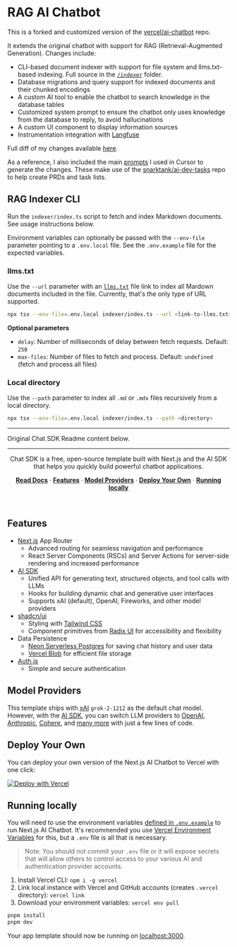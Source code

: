 # RAG AI Chatbot

This is a forked and customized version of the [vercel/ai-chatbot](https://github.com/vercel/ai-chatbot) repo.

It extends the original chatbot with support for RAG (Retrieval-Augmented Generation). Changes include:

* CLI-based document indexer with support for file system and llms.txt-based indexing. Full source in the [`/indexer`](https://github.com/emertechie/rag-ai-chatbot/tree/main/indexer) folder.
* Database migrations and query support for indexed documents and their chunked encodings
* A custom AI tool to enable the chatbot to search knowledge in the database tables
* Customized system prompt to ensure the chatbot only uses knowledge from the database to reply, to avoid hallucinations
* A custom UI component to display information sources
* Instrumentation integration with [Langfuse](https://langfuse.com/)

Full diff of my changes available [here](https://github.com/vercel/ai-chatbot/compare/main...emertechie:rag-ai-chatbot:main).

As a reference, I also included the main [prompts](https://github.com/emertechie/rag-ai-chatbot/tree/main/.prompts) I used in Cursor to generate the changes. These make use of the [snarktank/ai-dev-tasks](https://github.com/snarktank/ai-dev-tasks) repo to help create PRDs and task lists.

## RAG Indexer CLI

Run the `indexer/index.ts` script to fetch and index Markdown documents. See usage instructions below. 

Environment variables can optionally be passed with the `--env-file` parameter pointing to a `.env.local` file. See the `.env.example` file for the expected variables.

### llms.txt

Use the `--url` parameter with an [`llms.txt`](https://llmstxt.org/) file link to index all Mardown documents included in the file. Currently, that's the only type of URL supported.

```bash
npx tsx --env-file=.env.local indexer/index.ts --url <link-to-llms.txt> [--delay <number>] [--max-files <number>]
```

**Optional parameters**

- `delay`: Number of milliseconds of delay between fetch requests. Default: `250`
- `max-files`: Number of files to fetch and process. Default: `undefined` (fetch and process all files)


### Local directory

Use the `--path` parameter to index all `.md` or `.mdx` files recursively from a local directory.

```bash
npx tsx --env-file=.env.local indexer/index.ts --path <directory>
```

----

Original Chat SDK Readme content below.

<hr>

<!--
<a href="https://chat.vercel.ai/">
  <img alt="Next.js 14 and App Router-ready AI chatbot." src="app/(chat)/opengraph-image.png">
  <h1 align="center">Chat SDK</h1>
</a>
-->

<p align="center">
    Chat SDK is a free, open-source template built with Next.js and the AI SDK that helps you quickly build powerful chatbot applications.
</p>

<p align="center">
  <a href="https://chat-sdk.dev"><strong>Read Docs</strong></a> ·
  <a href="#features"><strong>Features</strong></a> ·
  <a href="#model-providers"><strong>Model Providers</strong></a> ·
  <a href="#deploy-your-own"><strong>Deploy Your Own</strong></a> ·
  <a href="#running-locally"><strong>Running locally</strong></a>
</p>
<br/>

## Features

- [Next.js](https://nextjs.org) App Router
  - Advanced routing for seamless navigation and performance
  - React Server Components (RSCs) and Server Actions for server-side rendering and increased performance
- [AI SDK](https://sdk.vercel.ai/docs)
  - Unified API for generating text, structured objects, and tool calls with LLMs
  - Hooks for building dynamic chat and generative user interfaces
  - Supports xAI (default), OpenAI, Fireworks, and other model providers
- [shadcn/ui](https://ui.shadcn.com)
  - Styling with [Tailwind CSS](https://tailwindcss.com)
  - Component primitives from [Radix UI](https://radix-ui.com) for accessibility and flexibility
- Data Persistence
  - [Neon Serverless Postgres](https://vercel.com/marketplace/neon) for saving chat history and user data
  - [Vercel Blob](https://vercel.com/storage/blob) for efficient file storage
- [Auth.js](https://authjs.dev)
  - Simple and secure authentication

## Model Providers

This template ships with [xAI](https://x.ai) `grok-2-1212` as the default chat model. However, with the [AI SDK](https://sdk.vercel.ai/docs), you can switch LLM providers to [OpenAI](https://openai.com), [Anthropic](https://anthropic.com), [Cohere](https://cohere.com/), and [many more](https://sdk.vercel.ai/providers/ai-sdk-providers) with just a few lines of code.

## Deploy Your Own

You can deploy your own version of the Next.js AI Chatbot to Vercel with one click:

[![Deploy with Vercel](https://vercel.com/button)](https://vercel.com/new/clone?repository-url=https%3A%2F%2Fgithub.com%2Fvercel%2Fai-chatbot&env=AUTH_SECRET&envDescription=Learn+more+about+how+to+get+the+API+Keys+for+the+application&envLink=https%3A%2F%2Fgithub.com%2Fvercel%2Fai-chatbot%2Fblob%2Fmain%2F.env.example&demo-title=AI+Chatbot&demo-description=An+Open-Source+AI+Chatbot+Template+Built+With+Next.js+and+the+AI+SDK+by+Vercel.&demo-url=https%3A%2F%2Fchat.vercel.ai&products=%5B%7B%22type%22%3A%22integration%22%2C%22protocol%22%3A%22ai%22%2C%22productSlug%22%3A%22grok%22%2C%22integrationSlug%22%3A%22xai%22%7D%2C%7B%22type%22%3A%22integration%22%2C%22protocol%22%3A%22storage%22%2C%22productSlug%22%3A%22neon%22%2C%22integrationSlug%22%3A%22neon%22%7D%2C%7B%22type%22%3A%22integration%22%2C%22protocol%22%3A%22storage%22%2C%22productSlug%22%3A%22upstash-kv%22%2C%22integrationSlug%22%3A%22upstash%22%7D%2C%7B%22type%22%3A%22blob%22%7D%5D)

## Running locally

You will need to use the environment variables [defined in `.env.example`](.env.example) to run Next.js AI Chatbot. It's recommended you use [Vercel Environment Variables](https://vercel.com/docs/projects/environment-variables) for this, but a `.env` file is all that is necessary.

> Note: You should not commit your `.env` file or it will expose secrets that will allow others to control access to your various AI and authentication provider accounts.

1. Install Vercel CLI: `npm i -g vercel`
2. Link local instance with Vercel and GitHub accounts (creates `.vercel` directory): `vercel link`
3. Download your environment variables: `vercel env pull`

```bash
pnpm install
pnpm dev
```

Your app template should now be running on [localhost:3000](http://localhost:3000).
